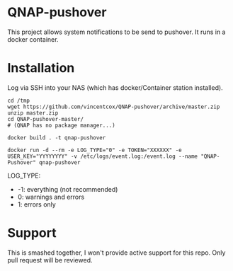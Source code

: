 # QNAP-pushover
This project allows system notifications to be send to pushover. It runs in a docker container.

# Installation

Log via SSH into your NAS (which has docker/Container station installed).

    cd /tmp
    wget https://github.com/vincentcox/QNAP-pushover/archive/master.zip 
    unzip master.zip
    cd QNAP-pushover-master/
    # (QNAP has no package manager...)

    docker build . -t qnap-pushover

    docker run -d --rm -e LOG_TYPE="0" -e TOKEN="XXXXXX" -e USER_KEY="YYYYYYYY" -v /etc/logs/event.log:/event.log --name "QNAP-Pushover" qnap-pushover

LOG_TYPE:
- -1: everything (not recommended)
- 0: warnings and errors
- 1: errors only

# Support
This is smashed together, I won't provide active support for this repo. Only pull request will be reviewed.